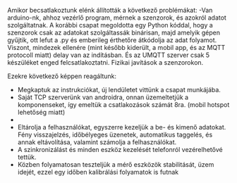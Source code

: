 Amikor becsatlakoztunk elénk állították a következő problémákat:
-Van arduino-nk, ahhoz vezérlő program, mérnek a szenzorok, és azokról adatot szolgáltatnak. A korábbi csapat megoldotta egy Python kóddal, hogy a szenzorok csak az adatokat szolgáltassák binárisan, majd amelyik gépen gyűjtik, ott lefut a .py és emberileg érthetőre átkódolja az adat folyamot.
Viszont, mindezek ellenére (mint később kiderült, a mobil app, és az MQTT protocoll miatt) delay van az indításban. És az UMQTT szerver csak 5 készüléket enged felcsatlakoztatni.
Fizikai javítások a szenzorokon.

Ezekre következő képpen reagáltunk:
- Megkaptuk az instrukciókat, új lendületet vittünk a csapat munkájába. 
- Saját TCP szerverünk van androidra, onnan üzemeltetjük a komponenseket, így emeltük a csatlakozások számát 8ra. (mobil hotspot lehetőség miatt)
- 
- Eltárolja a felhasználókat, egyszerre kezeljük a be- és kimenő adatokat. Fény visszajelzés, időbélyeges üzenetek, automatikus taggelés, és annak eltávolítása, valamint számolja a felhasználókat.
- A szinkronizálást és minden eszköz kezelését telefonról vezérelhetővé tettük.
- Közben folyamatosan teszteljük a mérő eszközök stabilitását, üzem idejét, ezzel egy időben kalibrálási folyamatok is futnak
<!--stackedit_data:
eyJoaXN0b3J5IjpbLTExNDAzMTExNCwtMjA2NTI5MzgyMV19
-->